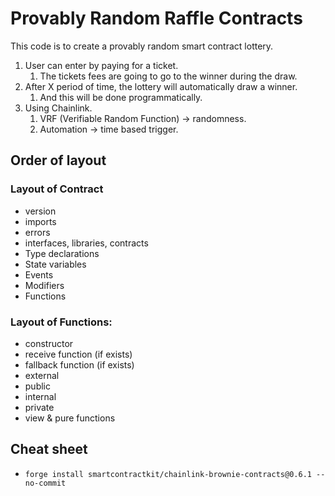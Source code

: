 # Provably Random Raffle Contracts

This code is to create a provably random smart contract lottery.

1. User can enter by paying for a ticket.
   1. The tickets fees are going to go to the winner during the draw.
2. After X period of time, the lottery will automatically draw a winner.
   1. And this will be done programmatically.
3. Using Chainlink.
   1. VRF (Verifiable Random Function) -> randomness.
   2. Automation -> time based trigger.

## Order of layout

### Layout of Contract
- version
- imports
- errors
- interfaces, libraries, contracts
- Type declarations
- State variables
- Events
- Modifiers
- Functions

### Layout of Functions:
- constructor
- receive function (if exists)
- fallback function (if exists)
- external
- public
- internal
- private
- view & pure functions

## Cheat sheet

* `forge install smartcontractkit/chainlink-brownie-contracts@0.6.1 --no-commit`
